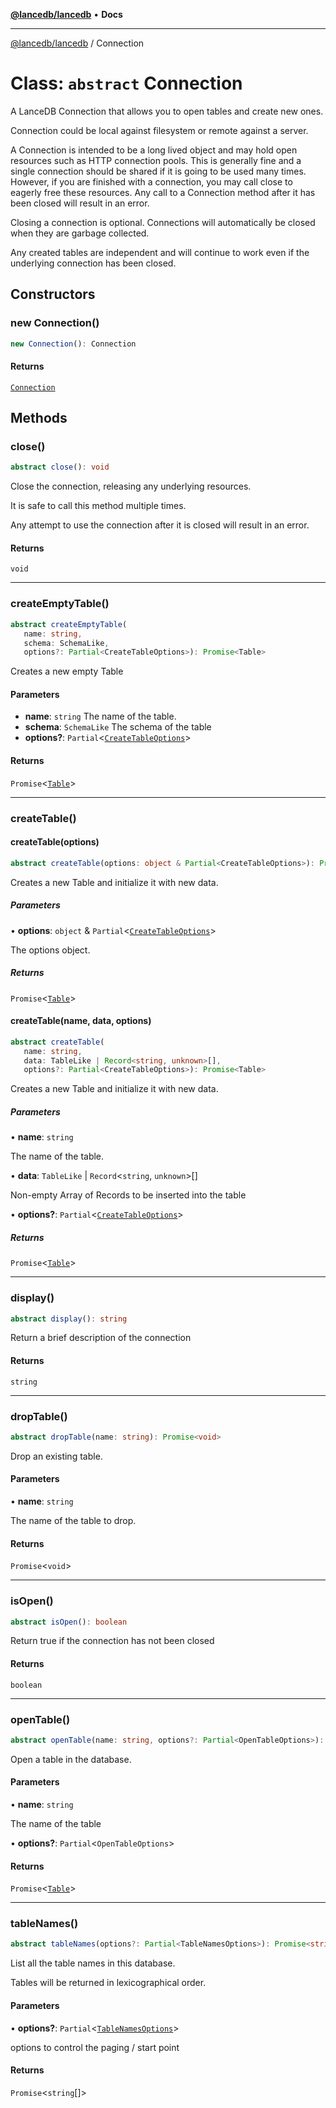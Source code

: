[**@lancedb/lancedb**](../README.md) • **Docs**

***

[@lancedb/lancedb](../README.md) / Connection

# Class: `abstract` Connection

A LanceDB Connection that allows you to open tables and create new ones.

Connection could be local against filesystem or remote against a server.

A Connection is intended to be a long lived object and may hold open
resources such as HTTP connection pools.  This is generally fine and
a single connection should be shared if it is going to be used many
times. However, if you are finished with a connection, you may call
close to eagerly free these resources.  Any call to a Connection
method after it has been closed will result in an error.

Closing a connection is optional.  Connections will automatically
be closed when they are garbage collected.

Any created tables are independent and will continue to work even if
the underlying connection has been closed.

## Constructors

### new Connection()

```ts
new Connection(): Connection
```

#### Returns

[`Connection`](Connection.md)

## Methods

### close()

```ts
abstract close(): void
```

Close the connection, releasing any underlying resources.

It is safe to call this method multiple times.

Any attempt to use the connection after it is closed will result in an error.

#### Returns

`void`

***

### createEmptyTable()

```ts
abstract createEmptyTable(
   name: string, 
   schema: SchemaLike, 
   options?: Partial<CreateTableOptions>): Promise<Table>
```

Creates a new empty Table

#### Parameters

- **name**: `string` The name of the table.
- **schema**: `SchemaLike` The schema of the table
- **options?**: `Partial`&lt;[`CreateTableOptions`](../interfaces/CreateTableOptions.md)&gt;

#### Returns

`Promise`&lt;[`Table`](Table.md)&gt;

***

### createTable()

#### createTable(options)

```ts
abstract createTable(options: object & Partial<CreateTableOptions>): Promise<Table>
```

Creates a new Table and initialize it with new data.

##### Parameters

• **options**: `object` & `Partial`&lt;[`CreateTableOptions`](../interfaces/CreateTableOptions.md)&gt;

The options object.

##### Returns

`Promise`&lt;[`Table`](Table.md)&gt;

#### createTable(name, data, options)

```ts
abstract createTable(
   name: string, 
   data: TableLike | Record<string, unknown>[], 
   options?: Partial<CreateTableOptions>): Promise<Table>
```

Creates a new Table and initialize it with new data.

##### Parameters

• **name**: `string`

The name of the table.

• **data**: `TableLike` \| `Record`&lt;`string`, `unknown`&gt;[]

Non-empty Array of Records
to be inserted into the table

• **options?**: `Partial`&lt;[`CreateTableOptions`](../interfaces/CreateTableOptions.md)&gt;

##### Returns

`Promise`&lt;[`Table`](Table.md)&gt;

***

### display()

```ts
abstract display(): string
```

Return a brief description of the connection

#### Returns

`string`

***

### dropTable()

```ts
abstract dropTable(name: string): Promise<void>
```

Drop an existing table.

#### Parameters

• **name**: `string`

The name of the table to drop.

#### Returns

`Promise`&lt;`void`&gt;

***

### isOpen()

```ts
abstract isOpen(): boolean
```

Return true if the connection has not been closed

#### Returns

`boolean`

***

### openTable()

```ts
abstract openTable(name: string, options?: Partial<OpenTableOptions>): Promise<Table>
```

Open a table in the database.

#### Parameters

• **name**: `string`

The name of the table

• **options?**: `Partial`&lt;`OpenTableOptions`&gt;

#### Returns

`Promise`&lt;[`Table`](Table.md)&gt;

***

### tableNames()

```ts
abstract tableNames(options?: Partial<TableNamesOptions>): Promise<string[]>
```

List all the table names in this database.

Tables will be returned in lexicographical order.

#### Parameters

• **options?**: `Partial`&lt;[`TableNamesOptions`](../interfaces/TableNamesOptions.md)&gt;

options to control the
paging / start point

#### Returns

`Promise`&lt;`string`[]&gt;
